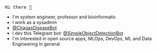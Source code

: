 <pre>
Hi there 👋
</pre>

- I'm system engineer, professor and bioinformatic
- I work as a sysadmin
- [@ChagasDiseaseBot](https://t.me/ChagasDiseasenBot)
- I dev this Telegram bot: [@SimpleObjectDetectionBot](https://t.me/SimpleObjectDetectionBot)
- I'm interested in open source apps, MLOps, DevOps, ML and Data Engineering in general
